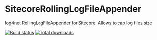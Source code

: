 # SitecoreRollingLogFileAppender
log4net RollingLogFileAppender for Sitecore. Allows to cap log files size

[![Build status](https://ci.appveyor.com/api/projects/status/gctadp8tahks2r81/branch/master?svg=true)](https://ci.appveyor.com/project/ivansharamok/sitecorerollinglogfileappender/branch/master)
[![Total downloads](https://img.shields.io/github/downloads/ivansharamok/sitecorerollinglogfileappender/total.svg)](https://github.com/ivansharamok/sitecorerollinglogfileappender/releases)